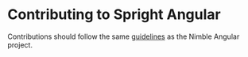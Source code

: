 # Contributing to Spright Angular

Contributions should follow the same [guidelines](/angular-workspace/projects/ni/nimble-angular/CONTRIBUTING.md) as the Nimble Angular project.